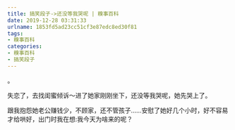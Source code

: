 ```yaml
---
title: 搞笑段子->还没等我哭呢 | 糗事百科
date: 2019-12-28 03:31:33
urlname: 1853fd5ad23cc51cf3e87edc8ed30f81
tags: 
- 糗事百科
categories:
- 糗事百科
- 搞笑段子
---
```

。

失恋了，去找闺蜜倾诉～进了她家刚刚坐下，还没等我哭呢，她先哭上了。

跟我抱怨她老公赚钱少，不顾家，还不管孩子……安慰了她好几个小时，好不容易才给哄好，出门时我在想:我今天为啥来的呢？



